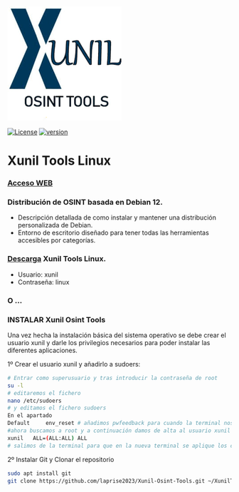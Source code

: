 ![LogoREADME](https://github.com/laprise2023/Xunil-Osint-Tools/blob/main/Imagenes/LogoXunil.jpg)

[![License](https://img.shields.io/badge/license-GPLv3-FF8400.svg)](https://github.com/blacklanternsecurity/bbot/blob/dev/LICENSE) [![version](https://img.shields.io/badge/version-1.0.0-green.svg)](https://semver.org)

# Xunil Tools Linux 
### [Acceso WEB](https://sites.google.com/view/xunilosint/inicio)
### Distribución de OSINT basada en Debian 12.

- Descripción detallada de como instalar y mantener una distribución personalizada de Debian.
- Entorno de escritorio diseñado para tener todas las herramientas accesibles por categorías.

### [Descarga](https://sites.google.com/view/xunilosint/descarga/) Xunil Tools Linux.

- Usuario: xunil
- Contraseña: linux

### O ...

### INSTALAR Xunil Osint Tools

Una vez hecha la instalación básica del sistema operativo se debe crear el usuario xunil 
y darle los privilegios necesarios para poder instalar las diferentes aplicaciones.

1º Crear el usuario xunil y añadirlo a sudoers:
~~~bash
# Entrar como superusuario y tras introducir la contraseña de root 
su -l
# editaremos el fichero
nano /etc/sudoers
# y editamos el fichero sudoers
En el apartado
Default     env_reset # añadimos pwfeedback para cuando la terminal nos solicite la contraseña aparezca asteriscos
#ahora buscamos a root y a continuación damos de alta al usuario xunil con los mismos privilegios que root
xunil   ALL=(ALL:ALL) ALL
# salimos de la terminal para que en la nueva terminal se aplique los cambios realizados
~~~
2º Instalar Git y Clonar el repositorio
~~~bash
sudo apt install git
git clone https://github.com/laprise2023/Xunil-Osint-Tools.git ~/XunilTools
~~~

